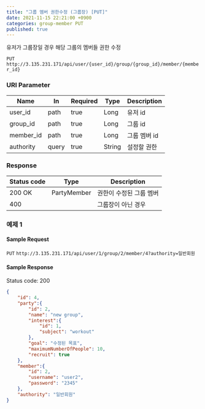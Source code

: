 ```yaml
---
title: "그룹 멤버 권한수정 (그룹장) [PUT]"
date: 2021-11-15 22:21:00 +0900
categories: group-member PUT
published: true
---
```


유저가 그룹장일 경우 해당 그룹의 멤버들 권한 수정

`PUT` `http://3.135.231.171/api/user/{user_id}/group/{group_id}/member/{member_id}`

### URI Parameter

| Name      | In    | Required | Type   | Description  |
| --------- | ----- | -------- | ------ | ------------ |
| user_id   | path  | true     | Long   | 유저 id      |
| group_id  | path  | true     | Long   | 그룹 id      |
| member_id | path  | true     | Long   | 그룹 멤버 id |
| authority | query | true     | String | 설정할 권한  |

### Response

| Status code | Type        | Description             |
| ----------- | ----------- | ----------------------- |
| 200 OK      | PartyMember | 권한이 수정된 그룹 멤버 |
| 400         |             | 그룹장이 아닌 경우      |



### 예제 1

#### Sample Request

`PUT` `http://3.135.231.171/api/user/1/group/2/member/4?authority=일반회원`

#### Sample Response

Status code: 200

```json
{
    "id": 4,
    "party":{
        "id": 2,
        "name": "new group",
        "interest":{
            "id": 1,
            "subject": "workout"
        },
        "goal": "수정된 목표",
        "maximumNumberOfPeople": 10,
        "recruit": true
    },
    "member":{
        "id": 2,
        "username": "user2",
        "password": "2345"
    },
    "authority": "일반회원"
}
```

